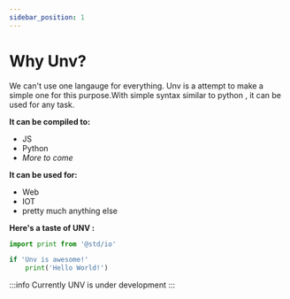 ```yaml
---
sidebar_position: 1
---
```


# Why Unv?

We can't use one langauge for everything. Unv is a attempt to make a simple one for this purpose.With simple syntax similar to python , it can be used for any task.

**It can be compiled to:**

- JS
- Python
- _More to come_

**It can be used for:**

- Web
- IOT
- pretty much anything else

**Here's a taste of UNV :**

```py
import print from '@std/io'

if 'Unv is awesome!'
    print('Hello World!')
```

:::info
Currently UNV is under development
:::
